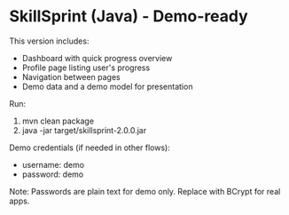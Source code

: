 # SkillSprint (Java) - Demo-ready

This version includes:
- Dashboard with quick progress overview
- Profile page listing user's progress
- Navigation between pages
- Demo data and a demo model for presentation

Run:
1. mvn clean package
2. java -jar target/skillsprint-2.0.0.jar

Demo credentials (if needed in other flows):
- username: demo
- password: demo

Note: Passwords are plain text for demo only. Replace with BCrypt for real apps.
